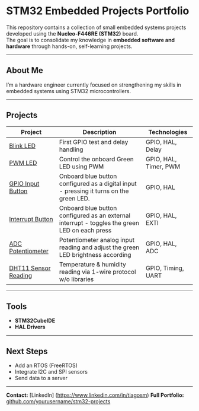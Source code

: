 # STM32 Embedded Projects Portfolio

This repository contains a collection of small embedded systems projects developed using the **Nucleo-F446RE (STM32)** board.  
The goal is to consolidate my knowledge in **embedded software and hardware** through hands-on, self-learning projects.


---

## About Me
I’m a hardware engineer currently focused on strengthening my skills in embedded systems using STM32 microcontrollers.  


---

## Projects

| Project | Description | Technologies |
|----------|--------------|---------------|
| [Blink LED](./blink_led) | First GPIO test and delay handling | GPIO, HAL, Delay |
| [PWM LED](./PWM_led) | Control the onboard Green LED using PWM | GPIO, HAL, Timer, PWM |
| [GPIO Input Button](./GPIO_input_button) | Onboard blue button configured as a digital input - pressing it turns on the green LED. | GPIO, HAL |
| [Interrupt Button](./interrupt_button) | Onboard blue button configured as an external interrupt - toggles the green LED on each press | GPIO, HAL, EXTI |
| [ADC Potentiometer](./adc_potentiometer) | Potentiometer analog input reading and adjust the green LED brightness according | GPIO, HAL, ADC |
| [DHT11 Sensor Reading](./dht11_sensor) | Temperature & humidity reading via 1-wire protocol w/o libraries | GPIO, Timing, UART |


---

## Tools
- **STM32CubeIDE**
- **HAL Drivers**


---

## Next Steps
- Add an RTOS (FreeRTOS)
- Integrate I2C and SPI sensors
- Send data to a server


---

**Contact:** [LinkedIn] (https://www.linkedin.com/in/tiagosm)
**Full Portfolio:** [github.com/yourusername/stm32-projects](https://github.com/yourusername/stm32-projects)
